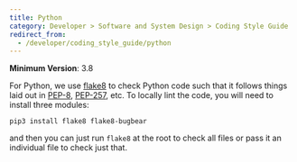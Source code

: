```yaml
---
title: Python
category: Developer > Software and System Design > Coding Style Guide
redirect_from:
  - /developer/coding_style_guide/python
---
```


__Minimum Version__: 3.8

For Python, we use [flake8](http://flake8.pycqa.org/en/latest/) to check Python code such that it follows things laid out in
[PEP-8](https://www.python.org/dev/peps/pep-0008/), [PEP-257](https://www.python.org/dev/peps/pep-0257/), etc. 
To locally lint the code, you will need to install three modules:

    pip3 install flake8 flake8-bugbear

and then you can just run `flake8` at the root to check all files or pass it an individual file to check just that.
